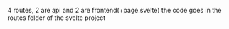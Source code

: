 4 routes, 2 are api and 2 are frontend(+page.svelte)
the code goes in the routes folder of the svelte project

